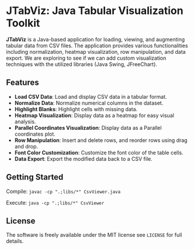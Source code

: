 # JTabViz: Java Tabular Visualization Toolkit

**JTabViz** is a Java-based application for loading, viewing, and augmenting tabular data from CSV files. The application provides various functionalities including normalization, heatmap visualization, row manipulation, and data export. We are exploring to see if we can add custom visualization techniques with the utilized libraries (Java Swing, JFreeChart).

## Features

- **Load CSV Data**: Load and display CSV data in a tabular format.
- **Normalize Data**: Normalize numerical columns in the dataset.
- **Highlight Blanks**: Highlight cells with missing data.
- **Heatmap Visualization**: Display data as a heatmap for easy visual analysis.
- **Parallel Coordinates Visualization**: Display data as a Parallel coordinates plot.
- **Row Manipulation**: Insert and delete rows, and reorder rows using drag and drop.
- **Font Color Customization**: Customize the font color of the table cells.
- **Data Export**: Export the modified data back to a CSV file.

## Getting Started

Compile: `javac -cp ".;libs/*" CsvViewer.java`

Execute: `java -cp ".;libs/*" CsvViewer`

## License

The software is freely available under the MIT license see `LICENSE` for full details.
